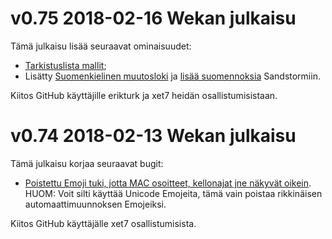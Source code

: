 # v0.75 2018-02-16 Wekan julkaisu

Tämä julkaisu lisää seuraavat ominaisuudet:

- [Tarkistuslista mallit](https://github.com/wekan/wekan/pull/1470);
- Lisätty [Suomenkielinen muutosloki](https://github.com/wekan/wekan/tree/devel/meta/t9n-changelog) 
  ja [lisää suomennoksia](https://github.com/wekan/wekan/blob/devel/sandstorm-pkgdef.capnp)
  Sandstormiin.


Kiitos GitHub käyttäjille erikturk ja xet7 heidän osallistumisistaan.

# v0.74 2018-02-13 Wekan julkaisu

Tämä julkaisu korjaa seuraavat bugit:

- [Poistettu Emoji tuki, jotta MAC osoitteet, kellonajat jne näkyvät oikein](https://github.com/wekan/wekan/commit/056843d66c361594d5d4478cfe86e2e405333b91).
  HUOM: Voit silti käyttää Unicode Emojeita, tämä vain poistaa rikkinäisen automaattimuunnoksen Emojeiksi.

Kiitos GitHub käyttäjälle xet7 osallistumisista.
